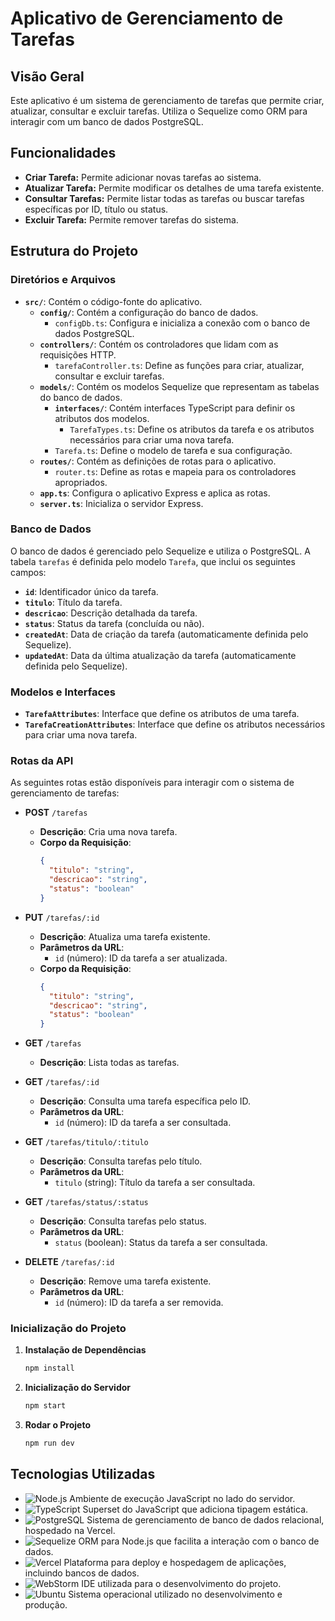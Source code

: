 # Aplicativo de Gerenciamento de Tarefas

## Visão Geral

Este aplicativo é um sistema de gerenciamento de tarefas que permite criar, atualizar, consultar e excluir tarefas. Utiliza o Sequelize como ORM para interagir com um banco de dados PostgreSQL.

## Funcionalidades

- **Criar Tarefa:** Permite adicionar novas tarefas ao sistema.
- **Atualizar Tarefa:** Permite modificar os detalhes de uma tarefa existente.
- **Consultar Tarefas:** Permite listar todas as tarefas ou buscar tarefas específicas por ID, título ou status.
- **Excluir Tarefa:** Permite remover tarefas do sistema.

## Estrutura do Projeto

### Diretórios e Arquivos

- **`src/`**: Contém o código-fonte do aplicativo.
    - **`config/`**: Contém a configuração do banco de dados.
        - `configDb.ts`: Configura e inicializa a conexão com o banco de dados PostgreSQL.
    - **`controllers/`**: Contém os controladores que lidam com as requisições HTTP.
        - `tarefaController.ts`: Define as funções para criar, atualizar, consultar e excluir tarefas.
    - **`models/`**: Contém os modelos Sequelize que representam as tabelas do banco de dados.
        - **`interfaces/`**: Contém interfaces TypeScript para definir os atributos dos modelos.
            - `TarefaTypes.ts`: Define os atributos da tarefa e os atributos necessários para criar uma nova tarefa.
        - `Tarefa.ts`: Define o modelo de tarefa e sua configuração.
    - **`routes/`**: Contém as definições de rotas para o aplicativo.
        - `router.ts`: Define as rotas e mapeia para os controladores apropriados.
    - **`app.ts`**: Configura o aplicativo Express e aplica as rotas.
    - **`server.ts`**: Inicializa o servidor Express.

### Banco de Dados

O banco de dados é gerenciado pelo Sequelize e utiliza o PostgreSQL. A tabela `tarefas` é definida pelo modelo `Tarefa`, que inclui os seguintes campos:

- **`id`**: Identificador único da tarefa.
- **`titulo`**: Título da tarefa.
- **`descricao`**: Descrição detalhada da tarefa.
- **`status`**: Status da tarefa (concluída ou não).
- **`createdAt`**: Data de criação da tarefa (automaticamente definida pelo Sequelize).
- **`updatedAt`**: Data da última atualização da tarefa (automaticamente definida pelo Sequelize).

### Modelos e Interfaces

- **`TarefaAttributes`**: Interface que define os atributos de uma tarefa.
- **`TarefaCreationAttributes`**: Interface que define os atributos necessários para criar uma nova tarefa.

### Rotas da API

As seguintes rotas estão disponíveis para interagir com o sistema de gerenciamento de tarefas:

- **POST** `/tarefas`
    - **Descrição**: Cria uma nova tarefa.
    - **Corpo da Requisição**:
      ```json
      {
        "titulo": "string",
        "descricao": "string",
        "status": "boolean"
      }
      ```

- **PUT** `/tarefas/:id`
    - **Descrição**: Atualiza uma tarefa existente.
    - **Parâmetros da URL**:
        - `id` (número): ID da tarefa a ser atualizada.
    - **Corpo da Requisição**:
      ```json
      {
        "titulo": "string",
        "descricao": "string",
        "status": "boolean"
      }
      ```

- **GET** `/tarefas`
    - **Descrição**: Lista todas as tarefas.

- **GET** `/tarefas/:id`
    - **Descrição**: Consulta uma tarefa específica pelo ID.
    - **Parâmetros da URL**:
        - `id` (número): ID da tarefa a ser consultada.

- **GET** `/tarefas/titulo/:titulo`
    - **Descrição**: Consulta tarefas pelo título.
    - **Parâmetros da URL**:
        - `titulo` (string): Título da tarefa a ser consultada.

- **GET** `/tarefas/status/:status`
    - **Descrição**: Consulta tarefas pelo status.
    - **Parâmetros da URL**:
        - `status` (boolean): Status da tarefa a ser consultada.

- **DELETE** `/tarefas/:id`
    - **Descrição**: Remove uma tarefa existente.
    - **Parâmetros da URL**:
        - `id` (número): ID da tarefa a ser removida.

### Inicialização do Projeto

1. **Instalação de Dependências**
   ```bash
   npm install

2. **Inicialização do Servidor**
    ```bash
    npm start

3. **Rodar o Projeto**
    ```bash 
    npm run dev

## Tecnologias Utilizadas

- ![Node.js](https://img.shields.io/badge/Node.js-339933?logo=node.js&logoColor=white) Ambiente de execução JavaScript no lado do servidor.
- ![TypeScript](https://img.shields.io/badge/TypeScript-007ACC?logo=typescript&logoColor=white) Superset do JavaScript que adiciona tipagem estática.
- ![PostgreSQL](https://img.shields.io/badge/PostgreSQL-4169E1?logo=postgresql&logoColor=white) Sistema de gerenciamento de banco de dados relacional, hospedado na Vercel.
- ![Sequelize](https://img.shields.io/badge/Sequelize-52B0E7?logo=sequelize&logoColor=white) ORM para Node.js que facilita a interação com o banco de dados.
- ![Vercel](https://img.shields.io/badge/Vercel-000000?logo=vercel&logoColor=white) Plataforma para deploy e hospedagem de aplicações, incluindo bancos de dados.
- ![WebStorm](https://img.shields.io/badge/WebStorm-000000?logo=jetbrains&logoColor=white) IDE utilizada para o desenvolvimento do projeto.
- ![Ubuntu](https://img.shields.io/badge/Ubuntu-E95420?logo=ubuntu&logoColor=white) Sistema operacional utilizado no desenvolvimento e produção.
